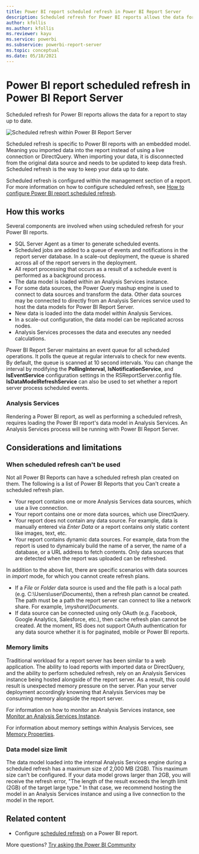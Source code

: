 ```yaml
---
title: Power BI report scheduled refresh in Power BI Report Server
description: Scheduled refresh for Power BI reports allows the data for a report with an embedded model to stay up to date.
author: kfollis
ms.author: kfollis
ms.reviewer: kayu
ms.service: powerbi
ms.subservice: powerbi-report-server
ms.topic: conceptual
ms.date: 05/18/2021
---
```

# Power BI report scheduled refresh in Power BI Report Server
Scheduled refresh for Power BI reports allows the data for a report to stay up to date.

![Scheduled refresh within Power BI Report Server](media/scheduled-refresh/scheduled-refresh-success.png)

Scheduled refresh is specific to Power BI reports with an embedded model. Meaning you imported data into the report instead of using a live connection or DirectQuery. When importing your data, it is disconnected from the original data source and needs to be updated to keep data fresh. Scheduled refresh is the way to keep your data up to date.

Scheduled refresh is configured within the management section of a report. For more information on how to configure scheduled refresh, see [How to configure Power BI report scheduled refresh](configure-scheduled-refresh.md).

## How this works
Several components are involved when using scheduled refresh for your Power BI reports.

* SQL Server Agent as a timer to generate scheduled events.
* Scheduled jobs are added to a queue of events and notifications in the report server database. In a scale-out deployment, the queue is shared across all of the report servers in the deployment.
* All report processing that occurs as a result of a schedule event is performed as a background process.
* The data model is loaded within an Analysis Services instance.
* For some data sources, the Power Query mashup engine is used to connect to data sources and transform the data. Other data sources may be connected to directly from an Analysis Services service used to host the data models for Power BI Report Server.
* New data is loaded into the data model within Analysis Services.
* In a scale-out configuration, the data model can be replicated across nodes.
* Analysis Services processes the data and executes any needed calculations.

Power BI Report Server maintains an event queue for all scheduled operations. It polls the queue at regular intervals to check for new events. By default, the queue is scanned at 10 second intervals. You can change the interval by modifying the **PollingInterval**, **IsNotificationService**, and **IsEventService** configuration settings in the RSReportServer.config file. **IsDataModelRefreshService** can also be used to set whether a report server process scheduled events.

### Analysis Services
Rendering a Power BI report, as well as performing a scheduled refresh, requires loading the Power BI report's data model in Analysis Services. An Analysis Services process will be running with Power BI Report Server.

## Considerations and limitations
### When scheduled refresh can't be used
Not all Power BI Reports can have a scheduled refresh plan created on them. The following is a list of Power BI Reports that you Can't create a scheduled refresh plan.

* Your report contains one or more Analysis Services data sources, which use a live connection.
* Your report contains one or more data sources, which use DirectQuery.
* Your report does not contain any data source. For example, data is manually entered via *Enter Data* or a report contains only static content like images, text, etc.
* Your report contains dynamic data sources. For example, data from the report is used to dynamicaly build the name of a server, the name of a database, or a URL address to fetch contents. Only data sources that are detected when the report was uploaded can be refreshed.

In addition to the above list, there are specific scenarios with data sources in *import* mode, for which you cannot create refresh plans.

* If a *File* or *Folder* data source is used and the file path is a local path (e.g. C:\Users\user\Documents), then a refresh plan cannot be created. The path must be a path the report server can connect to like a network share. For example, *\\myshare\Documents*.
* If data source can be connected using only OAuth (e.g. Facebook, Google Analytics, Salesforce, etc.), then cache refresh plan cannot be created. At the moment, RS does not support OAuth authentication for any data source whether it is for paginated, mobile or Power BI reports.

### Memory limits
Traditional workload for a report server has been similar to a web application. The ability to load reports with imported data or DirectQuery, and the ability to perform scheduled refresh, rely on an Analysis Services instance being hosted alongside of the report server. As a result, this could result is unexpected memory pressure on the server. Plan your server deployment accordingly knowning that Analysis Services may be consuming memory alongside the report server.

For information on how to monitor an Analysis Services instance, see [Monitor an Analysis Services Instance](/sql/analysis-services/instances/monitor-an-analysis-services-instance).

For information about memory settings within Analysis Services, see [Memory Properties](/sql/analysis-services/server-properties/memory-properties).

### Data model size limit
The data model loaded into the internal Analysis Services engine during a scheduled refresh has a maximum size of 2,000 MB (2GB). This maximum size can't be configured. If your data model grows larger than 2GB, you will receive the refresh error, "The length of the result exceeds the length limit (2GB) of the target large type." In that case, we recommend hosting the model in an Analysis Services instance and using a live connection to the model in the report.

## Related content

* Configure [scheduled refresh](configure-scheduled-refresh.md) on a Power BI report.

More questions? [Try asking the Power BI Community](https://community.powerbi.com/)
